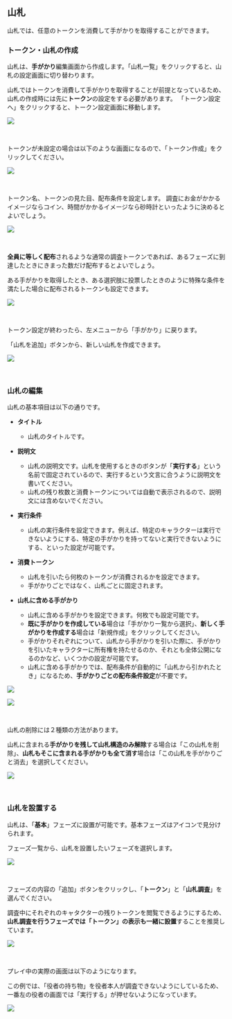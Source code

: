 ## 山札

山札では、任意のトークンを消費して手がかりを取得することができます。

### トークン・山札の作成

山札は、**手がかり**編集画面から作成します。「山札一覧」をクリックすると、山札の設定画面に切り替わります。

山札ではトークンを消費して手がかりを取得することが前提となっているため、山札の作成時には先に**トークン**の設定をする必要があります。
「トークン設定へ」をクリックすると、トークン設定画面に移動します。

![](../images/decks1.png)

<br>

トークンが未設定の場合は以下のような画面になるので、「トークン作成」をクリックしてください。

![](../images/decks2.png)

<br>

トークン名、トークンの見た目、配布条件を設定します。
調査にお金がかかるイメージならコイン、時間がかかるイメージなら砂時計といったように決めるとよいでしょう。

![](../images/decks3.png)

<br>

**全員に等しく配布**されるような通常の調査トークンであれば、あるフェーズに到達したときにきまった数だけ配布するとよいでしょう。

ある手がかりを取得したとき、ある選択肢に投票したときのように特殊な条件を満たした場合に配布されるトークンも設定できます。

![](../images/decks4.png)

<br>

トークン設定が終わったら、左メニューから「手がかり」に戻ります。

「山札を追加」ボタンから、新しい山札を作成できます。

![](../images/decks5.png)

<br>


### 山札の編集

山札の基本項目は以下の通りです。

- **タイトル**
  - 山札のタイトルです。

- **説明文**
  - 山札の説明文です。山札を使用するときのボタンが「**実行する**」という名前で固定されているので、実行するという文言に合うように説明文を書いてください。
  - 山札の残り枚数と消費トークンについては自動で表示されるので、説明文には含めないでください。

- **実行条件**
  - 山札の実行条件を設定できます。例えば、特定のキャラクターは実行できないようにする、特定の手がかりを持ってないと実行できないようにする、といった設定が可能です。

- **消費トークン**
  - 山札を引いたら何枚のトークンが消費されるかを設定できます。
  - 手がかりごとではなく、山札ごとに固定されます。

- **山札に含める手がかり**
  - 山札に含める手がかりを設定できます。何枚でも設定可能です。
  - **既に手がかりを作成している**場合は「手がかり一覧から選択」、**新しく手がかりを作成する**場合は「新規作成」をクリックしてください。
  - 手がかりそれぞれについて、山札から手がかりを引いた際に、手がかりを引いたキャラクターに所有権を持たせるのか、それとも全体公開になるのかなど、いくつかの設定が可能です。
  - 山札に含める手がかりでは、配布条件が自動的に「山札から引かれたとき」になるため、**手がかりごとの配布条件設定**が不要です。

![](../images/decks6.png)

![](../images/decks7.png)

<br>

山札の削除には２種類の方法があります。

山札に含まれる**手がかりを残して山札構造のみ解除**する場合は「この山札を削除」、**山札もそこに含まれる手がかりも全て消す**場合は「この山札を手がかりごと消去」を選択してください。

![](../images/decks9.png)

<br>

### 山札を設置する

山札は、「**基本**」フェーズに設置が可能です。基本フェーズはアイコンで見分けられます。

フェーズ一覧から、山札を設置したいフェーズを選択します。

![](../images/decks10.png)

<br>

フェーズの内容の「追加」ボタンをクリックし、「**トークン**」と「**山札調査**」を選んでください。

調査中にそれぞれのキャタクターの残りトークンを閲覧できるようにするため、**山札調査を行うフェーズでは「トークン」の表示も一緒に設置**することを推奨しています。

![](../images/decks11.png)

<br>

プレイ中の実際の画面は以下のようになります。

この例では、「役者の持ち物」を役者本人が調査できないようにしているため、一番左の役者の画面では「実行する」が押せないようになっています。

![](../images/decks8.png)


